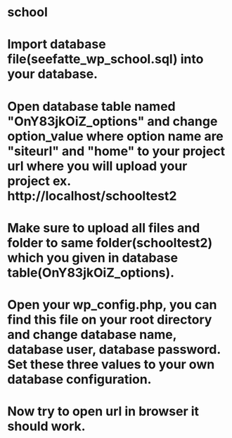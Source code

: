 # school
# Import database file(seefatte_wp_school.sql) into your database.
# Open database table named "OnY83jkOiZ_options" and change option_value where option name are "siteurl" and "home" to your project url where you will upload your project ex. http://localhost/schooltest2
# Make sure to upload all files and folder to same folder(schooltest2) which you given in database table(OnY83jkOiZ_options).
# Open your wp_config.php, you can find this file on your root directory and change database name, database user, database password. Set these three values to your own database configuration.
# Now try to open url in browser it should work.
